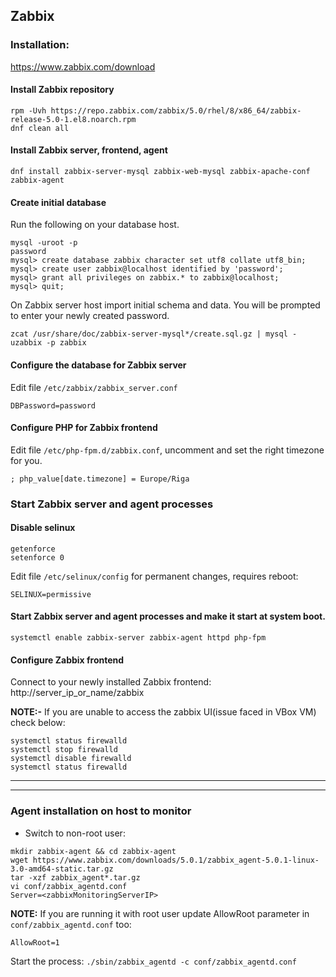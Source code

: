 ## Zabbix

### Installation:
https://www.zabbix.com/download

#### Install Zabbix repository
```
rpm -Uvh https://repo.zabbix.com/zabbix/5.0/rhel/8/x86_64/zabbix-release-5.0-1.el8.noarch.rpm
dnf clean all
```
#### Install Zabbix server, frontend, agent
`dnf install zabbix-server-mysql zabbix-web-mysql zabbix-apache-conf zabbix-agent`

#### Create initial database
Run the following on your database host.
```
mysql -uroot -p
password
mysql> create database zabbix character set utf8 collate utf8_bin;
mysql> create user zabbix@localhost identified by 'password';
mysql> grant all privileges on zabbix.* to zabbix@localhost;
mysql> quit;
```

On Zabbix server host import initial schema and data. You will be prompted to enter your newly created password.
```
zcat /usr/share/doc/zabbix-server-mysql*/create.sql.gz | mysql -uzabbix -p zabbix
```

#### Configure the database for Zabbix server

Edit file `/etc/zabbix/zabbix_server.conf`
```
DBPassword=password
```
#### Configure PHP for Zabbix frontend
Edit file `/etc/php-fpm.d/zabbix.conf`, uncomment and set the right timezone for you.
```
; php_value[date.timezone] = Europe/Riga
```
### Start Zabbix server and agent processes

#### Disable selinux
```
getenforce
setenforce 0
```
Edit file `/etc/selinux/config` for permanent changes, requires reboot:
```
SELINUX=permissive
```

#### Start Zabbix server and agent processes and make it start at system boot.
```systemctl restart zabbix-server zabbix-agent httpd php-fpm
systemctl enable zabbix-server zabbix-agent httpd php-fpm
```
#### Configure Zabbix frontend
Connect to your newly installed Zabbix frontend: http://server_ip_or_name/zabbix

**NOTE:-** If you are unable to access the zabbix UI(issue faced in VBox VM) check below:
```
systemctl status firewalld
systemctl stop firewalld
systemctl disable firewalld
systemctl status firewalld
```
----
----
### Agent installation on host to monitor
* Switch to non-root user:
```
mkdir zabbix-agent && cd zabbix-agent
wget https://www.zabbix.com/downloads/5.0.1/zabbix_agent-5.0.1-linux-3.0-amd64-static.tar.gz
tar -xzf zabbix_agent*.tar.gz
vi conf/zabbix_agentd.conf
Server=<zabbixMonitoringServerIP>
```
**NOTE:** If you are running it with root user update AllowRoot parameter in `conf/zabbix_agentd.conf` too:
```
AllowRoot=1
```

Start the process:
`./sbin/zabbix_agentd -c conf/zabbix_agentd.conf`

